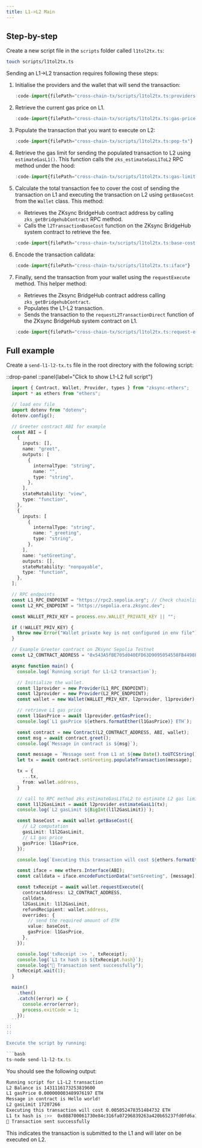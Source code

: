 ```yaml
---
title: L1->L2 Main
---
```


## Step-by-step

Create a new script file in the `scripts` folder called `l1tol2tx.ts`:

```bash
touch scripts/l1tol2tx.ts
```

Sending an L1->L2 transaction requires following these steps:

1. Initialise the providers and the wallet that will send the transaction:

    ```ts
    :code-import{filePath="cross-chain-tx/scripts/l1tol2tx.ts:providers"}
    ```

1. Retrieve the current gas price on L1.

    ```ts
    :code-import{filePath="cross-chain-tx/scripts/l1tol2tx.ts:gas-price"}
    ```

1. Populate the transaction that you want to execute on L2:

    ```ts
    :code-import{filePath="cross-chain-tx/scripts/l1tol2tx.ts:pop-tx"}
    ```

1. Retrieve the gas limit for sending the populated transaction to L2 using `estimateGasL1()`.
This function calls the `zks_estimateGasL1ToL2` RPC method under the hood:

    ```ts
    :code-import{filePath="cross-chain-tx/scripts/l1tol2tx.ts:gas-limit"}
    ```

1. Calculate the total transaction fee to cover the cost of sending the
  transaction on L1 and executing the transaction on L2 using
  `getBaseCost` from the `Wallet` class. This method:

   - Retrieves the ZKsync BridgeHub contract address by calling `zks_getBridgehubContract` RPC method.
   - Calls the `l2TransactionBaseCost` function on the ZKsync BridgeHub system contract to retrieve the fee.

    ```ts
    :code-import{filePath="cross-chain-tx/scripts/l1tol2tx.ts:base-cost"}
    ```

1. Encode the transaction calldata:

    ```ts
    :code-import{filePath="cross-chain-tx/scripts/l1tol2tx.ts:iface"}
    ```

1. Finally, send the transaction from your wallet using the `requestExecute` method. This helper method:

   - Retrieves the Zksync BridgeHub contract address calling `zks_getBridgehubContract`.
   - Populates the L1-L2 transaction.
   - Sends the transaction to the `requestL2TransactionDirect` function of the ZKsync BridgeHub system contract on L1.

    ```ts
    :code-import{filePath="cross-chain-tx/scripts/l1tol2tx.ts:request-execute"}
    ```

## Full example

Create a `send-l1-l2-tx.ts` file in the root directory with the following script:

::drop-panel
  ::panel{label="Click to show L1-L2 full script"}

  ```ts [send-l1-l2-tx.ts]
    import { Contract, Wallet, Provider, types } from "zksync-ethers";
    import * as ethers from "ethers";

    // load env file
    import dotenv from "dotenv";
    dotenv.config();

    // Greeter contract ABI for example
    const ABI = [
      {
        inputs: [],
        name: "greet",
        outputs: [
          {
            internalType: "string",
            name: "",
            type: "string",
          },
        ],
        stateMutability: "view",
        type: "function",
      },
      {
        inputs: [
          {
            internalType: "string",
            name: "_greeting",
            type: "string",
          },
        ],
        name: "setGreeting",
        outputs: [],
        stateMutability: "nonpayable",
        type: "function",
      },
    ];

    // RPC endpoints
    const L1_RPC_ENDPOINT = "https://rpc2.sepolia.org"; // Check chainlist.org
    const L2_RPC_ENDPOINT = "https://sepolia.era.zksync.dev";

    const WALLET_PRIV_KEY = process.env.WALLET_PRIVATE_KEY || "";

    if (!WALLET_PRIV_KEY) {
      throw new Error("Wallet private key is not configured in env file");
    }

    // Example Greeter contract on ZKsync Sepolia Testnet
    const L2_CONTRACT_ADDRESS = "0x543A5fBE705d040EFD63D9095054558FB4498F88"; 

    async function main() {
      console.log(`Running script for L1-L2 transaction`);

      // Initialize the wallet.
      const l1provider = new Provider(L1_RPC_ENDPOINT);
      const l2provider = new Provider(L2_RPC_ENDPOINT);
      const wallet = new Wallet(WALLET_PRIV_KEY, l2provider, l1provider);

      // retrieve L1 gas price
      const l1GasPrice = await l1provider.getGasPrice();
      console.log(`L1 gasPrice ${ethers.formatEther(l1GasPrice)} ETH`);

      const contract = new Contract(L2_CONTRACT_ADDRESS, ABI, wallet);
      const msg = await contract.greet();
      console.log(`Message in contract is ${msg}`);

      const message = `Message sent from L1 at ${new Date().toUTCString()}`;
      let tx = await contract.setGreeting.populateTransaction(message);

      tx = {
        ...tx,
        from: wallet.address,
      }

      // call to RPC method zks_estimateGasL1ToL2 to estimate L2 gas limit
      const l1l2GasLimit = await l2provider.estimateGasL1(tx);
      console.log(`L2 gasLimit ${BigInt(l1l2GasLimit)}`);

      const baseCost = await wallet.getBaseCost({
        // L2 computation
        gasLimit: l1l2GasLimit,
        // L1 gas price
        gasPrice: l1GasPrice,
      });

      console.log(`Executing this transaction will cost ${ethers.formatEther(baseCost)} ETH`);

      const iface = new ethers.Interface(ABI);
      const calldata = iface.encodeFunctionData("setGreeting", [message]);

      const txReceipt = await wallet.requestExecute({
        contractAddress: L2_CONTRACT_ADDRESS,
        calldata,
        l2GasLimit: l1l2GasLimit,
        refundRecipient: wallet.address,
        overrides: {
          // send the required amount of ETH
          value: baseCost,
          gasPrice: l1GasPrice,
        },
      });

      console.log('txReceipt :>> ', txReceipt);
      console.log(`L1 tx hash is ${txReceipt.hash}`);
      console.log("🎉 Transaction sent successfully");
      txReceipt.wait(1);
    }

    main()
      .then()
      .catch((error) => {
        console.error(error);
        process.exitCode = 1;
      });
    ```
  ::
::

Execute the script by running:

```bash
ts-node send-l1-l2-tx.ts
```

You should see the following output:

```bash
Running script for L1-L2 transaction
L2 Balance is 1431116173253819600
L1 gasPrice 0.000000003489976197 ETH
Message in contract is Hello world!
L2 gasLimit 17207266
Executing this transaction will cost 0.005052478351484732 ETH
L1 tx hash is :>>  0x088700061730e84c316fa07296839263a420b65237fd0fd6a147b3d76affef76
🎉 Transaction sent successfully

```

This indicates the transaction is submitted to the L1 and will later on be executed on L2.
